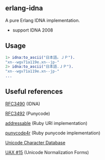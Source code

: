 ## erlang-idna

A pure Erlang IDNA implementation.

* support IDNA 2008


## Usage

```erlang
1> idna:to_ascii("日本語。ＪＰ").
"xn--wgv71a119e.xn--jp-"
2> idna:to_ascii("日本語.ＪＰ").
"xn--wgv71a119e.xn--jp-"
...
```


## Useful references

[RFC3490](http://www.ietf.org/rfc/rfc3490.txt) (IDNA)

[RFC3492](http://www.ietf.org/rfc/rfc3492.txt) (Punycode)

[addressable](http://github.com/sporkmonger/addressable) (Ruby URI implementation)

[punycode4r](http://raa.ruby-lang.org/project/punycode4r/) (Ruby punycode implementation)

[Unicode Character Database](http://www.unicode.org/Public/UNIDATA/UCD.html)

[UAX #15](http://www.unicode.org/reports/tr15/) (Unicode Normalization Forms)
